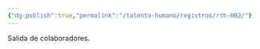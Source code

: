 ```yaml
---
{"dg-publish":true,"permalink":"/talento-humano/registros/rth-002/"}
---
```


Salida de colaboradores.